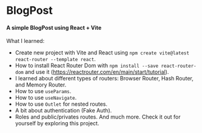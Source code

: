 # BlogPost
#### A simple BlogPost using React + Vite
What I learned:
- Create new project with Vite and React using `npm create vite@latest react-router --template react`.
- How to install React Router Dom with `npm install --save react-router-dom` and use it (https://reactrouter.com/en/main/start/tutorial).
- I learned about different types of routers: Browser Router, Hash Router, and Memory Router.
- How to use `useParams`.
- How to use `useNavigate`.
- How to use `Outlet` for nested routes.
- A bit about authentication (Fake Auth).
- Roles and public/privates routes.
And much more. Check it out for yourself by exploring this project.
